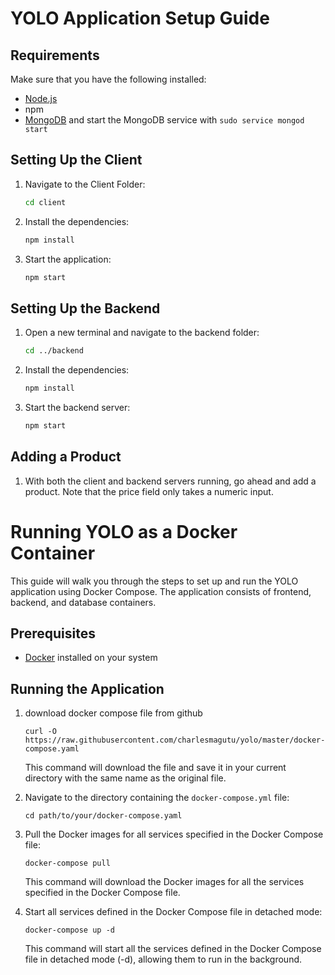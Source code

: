 # YOLO Application Setup Guide

## Requirements
Make sure that you have the following installed:
- [Node.js](https://www.digitalocean.com/community/tutorials/how-to-install-node-js-on-ubuntu-18-04) 
- npm 
- [MongoDB](https://docs.mongodb.com/manual/tutorial/install-mongodb-on-ubuntu/) and start the MongoDB service with `sudo service mongod start`

## Setting Up the Client
1. Navigate to the Client Folder: 
    ```bash
    cd client
    ```
2. Install the dependencies: 
    ```bash
    npm install
    ```
3. Start the application:
    ```bash
    npm start
    ```

## Setting Up the Backend
1. Open a new terminal and navigate to the backend folder:
    ```bash
    cd ../backend
    ```
2. Install the dependencies:
    ```bash
    npm install
    ```
3. Start the backend server:
    ```bash
    npm start
    ```

## Adding a Product
1. With both the client and backend servers running, go ahead and add a product. Note that the price field only takes a numeric input.

# Running YOLO as a Docker Container
This guide will walk you through the steps to set up and run the YOLO application using Docker Compose. The application consists of frontend, backend, and database containers.

## Prerequisites
- [Docker](https://docs.docker.com/get-docker/) installed on your system

## Running the Application
1. download docker compose file from github
    ```shell
    curl -O https://raw.githubusercontent.com/charlesmagutu/yolo/master/docker-compose.yaml
    ```
    This command will download the file and save it in your current directory with the same name as the original file.

2. Navigate to the directory containing the `docker-compose.yml` file:
    ```shell
    cd path/to/your/docker-compose.yaml
    ```
3. Pull the Docker images for all services specified in the Docker Compose file:
    ```shell
    docker-compose pull
    ```
    This command will download the Docker images for all the services specified in the Docker Compose file. 

4. Start all services defined in the Docker Compose file in detached mode:
    ```shell
    docker-compose up -d
    ```
    This command will start all the services defined in the Docker Compose file in detached mode (-d), allowing them to run in the background.